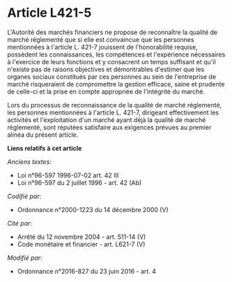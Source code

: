 # Article L421-5

L'Autorité des marchés financiers ne propose de reconnaître la qualité de marché réglementé que si elle est convaincue que
les personnes mentionnées à l'article L. 421-7 jouissent de l'honorabilité requise, possèdent les connaissances, les
compétences et l'expérience nécessaires à l'exercice de leurs fonctions et y consacrent un temps suffisant et qu'il n'existe
pas de raisons objectives et démontrables d'estimer que les organes sociaux constitués par ces personnes au sein de
l'entreprise de marché risqueraient de compromettre la gestion efficace, saine et prudente de celle-ci et la prise en compte
appropriée de l'intégrité du marché. 

Lors du processus de reconnaissance de la qualité de marché réglementé, les personnes mentionnées à l'article L. 421-7,
dirigeant effectivement les activités et l'exploitation d'un marché ayant déjà la qualité de marché réglementé, sont réputées
satisfaire aux exigences prévues au premier alinéa du présent article.

**Liens relatifs à cet article**

_Anciens textes_:

  - Loi n°96-597 1996-07-02 art. 42 III
  - Loi n°96-597 du 2 juillet 1996 - art. 42 (Ab)

_Codifié par_:

  - Ordonnance n°2000-1223 du 14 décembre 2000 (V)

_Cité par_:

  - Arrêté du 12 novembre 2004 - art. 511-14 (V)
  - Code monétaire et financier - art. L621-7 (V)

_Modifié par_:

  - Ordonnance n°2016-827 du 23 juin 2016 - art. 4
